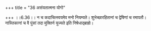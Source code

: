 +++
title = "36 असंयतात्मना योगो"

+++
।।6.36।। न च कदाचित्स्वयमेव मनो नियम्यते। शुभेच्छारहितानां च द्वेषिणां च
रमापतौ। नास्तिकानां च वै पुंसां तदा मुक्तिर्न युज्यते इति
निषेधाद्ब्राह्मे।
